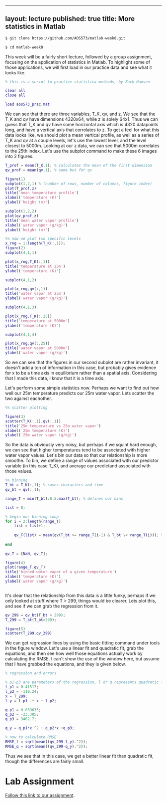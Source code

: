 
---
layout: lecture
published: true
title: More statistics in Matlab
---

~~~ bash
$ git clone https://github.com/AOS573/matlab-week8.git

$ cd matlab-week8
~~~

This week will be a fairly short lecture, followed by a group assignment, focusing on the application of statistics in Matlab. To highlight some of those applications, we will first load in our practice data and see what it looks like.

~~~ matlab
% this is a script to practice statistica methods, by Zach Hansen

clear all
close all

load aos573_prac.mat
~~~

We can see that there are three variables, T_K, qv, and z. We see that the T_K and qv have dimensions 4320x64, while z is solely 64x1. Thus we can guess that T_K and qv have some horizontal axis which is 4320 datapoints long, and have a vertical axis that corrolates to z. To get a feel for what this data looks like, we should plot a mean vertical profile, as well as a series of T_K and qv at a couple levels, let's use the lowest level, and the level closest to 5000m. Looking at our z data, we can see that 5000m correlates to the 25th index. Let's use the subplot command to make these 6 images into 2 figures.

~~~ matlab
T_prof = mean(T_K,1); % calculates the mean of the first dimension
qv_prof = mean(qv,1); % same but for qv

figure(1)
subplot(1,2,1) % (number of rows, number of columns, figure index)
plot(T_prof,z)
title('mean temperature profile')
xlabel('temperature (K)')
ylabel('height (m)')

subplot(1,2,2)
plot(qv_prof,z)
title('mean water vapor profile')
xlabel('water vapor (g/kg)')
ylabel('height (m)')

%% now we plot two specific levels
x_rng = 1:length(T_K(:,1));
figure(2)
subplot(4,1,1)

plot(x_rng,T_K(:,1))
title('temperature at 25m')
ylabel('temperature (K)')

subplot(4,1,2)

plot(x_rng,qv(:,1))
title('water vapor at 25m')
ylabel('water vapor (g/kg)')

subplot(4,1,3)

plot(x_rng,T_K(:,25))
title('temperature at 5000m')
ylabel('temperature (K)')

subplot(4,1,4)

plot(x_rng,qv(:,25))
title('water vapor at 5000m')
ylabel('water vapor (g/kg)')
~~~

So we can see that the figures in our second subplot are rather invariant, it doesn't add a ton of information in this case, but probably gives evidence for x to be a time axis in equilibrium rather than a spatial axis. Considering that I made this data, I know that it is a time axis.

Let's perform some simple statistics now. Perhaps we want to find out how well our 25m temperature predicts our 25m water vapor. Lets scatter the two against eachother.

~~~ matlab
%% scatter plotting

figure(3)
scatter(T_K(:,1),qv(:,1))
title('25m temperature vs 25m water vapor')
xlabel('25m temperature (K)')
ylabel('25m water vapor (g/kg)')

~~~

So the data is obviously very noisy, but perhaps if we squint hard enough, we can see that higher temperatures tend to be associated with higher water vapor values. Let's bin our data so that our relationship is more smoothe. To bin, we define a range of values associated with our predictor variable (in this case T_K), and average our predictand associated with those values.

~~~ matlab
%% binning
T_bt = T_K(:,1); % saves characters and time
qv_bt = qv(:,1);

range_T = min(T_bt):0.5:max(T_bt); % defines our bins

list = 0;

% begin our binning loop
for i = 2:length(range_T)
    list = list+1;
    
    qv_T(list) = mean(qv(T_bt >= range_T(i-1) & T_bt \< range_T(i))); % the backslash is only there because github doesn't like less than sign
    
end
    
qv_T = [NaN, qv_T];

figure(4)
plot(range_T,qv_T)
title('binned water vapor of a given temperature')
xlabel('temperature (K)')
ylabel('water vapor (g/kg)')
    
~~~


It's clear that the relationship from this data is a little funky, perhaps if we only looked at stuff where T > 299, things would be clearer. Lets plot this, and see if we can grab the regression from it.

~~~ matlab
qv_299 = qv_bt(T_bt > 299);
T_299 = T_bt(T_bt>299);

figure(5)
scatter(T_299,qv_299)
~~~

We can get regression lines by using the basic fitting command under tools in the figure window. Let's use a linear fit and quadratic fit, grab the equations, and then see how well those equations actually work by calculating the RMSE. I can't show the use of the window here, but assume that I have grabbed the equations, and they is given below.

~~~ matlab
% regression and errors

% p1-p3 are parameters of the regression, l or q represents quadratic fit or linear fit.
l_p1 = 0.41517;
l_p2 = -110.24;
x = T_299;
l_y = l_p1 .* x + l_p2;

q_p1 = 0.039633;
q_p2 = -23.385;
q_p3 = 3462.7;

q_y = q_p1*x.^2 + q_p2*x +q_p3;

% now to calculate RMSE
RMSE_l = sqrt(mean((qv_299-l_y).^2));
RMSE_q = sqrt(mean((qv_299-q_y).^2));
~~~

Thus we see that in this case, we get a better linear fit than quadratic fit, though the differences are fairly small.

# Lab Assignment
[Follow this link to our assignment](/assignments/8-matlab8.html).
